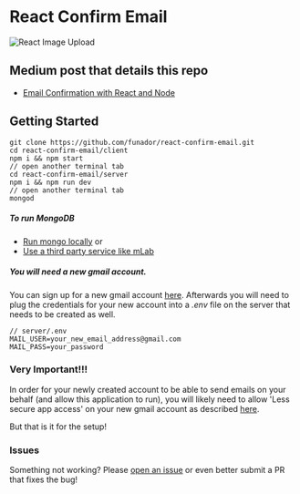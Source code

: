 # React Confirm Email

![React Image Upload](https://cdn-images-1.medium.com/max/1600/1*2a5Zidam3OI-Ep19-tT1AQ.gif)

## Medium post that details this repo
* [Email Confirmation with React and Node](https://medium.com/p/257e5d9de725/)

## Getting Started

```
git clone https://github.com/funador/react-confirm-email.git
cd react-confirm-email/client
npm i && npm start
// open another terminal tab
cd react-confirm-email/server
npm i && npm run dev
// open another terminal tab
mongod
```
##### To run MongoDB 
* [Run mongo locally](https://medium.com/@peaonunes/how-to-install-mongodb-mac-1c70dc240f5b)
or
* [Use a third party service like mLab](https://medium.com/@alialhaddad/how-to-setup-a-online-mongo-db-database-using-mlab-24bb583720ba)

##### You will need a new gmail account. 
You can sign up for a new gmail account [here](https://accounts.google.com/signup?hl=en-GB). Afterwards you will need to plug the credentials for your new account into a *.env* file on the server that needs to be created as well.

```shell
// server/.env
MAIL_USER=your_new_email_address@gmail.com
MAIL_PASS=your_password
```
### Very Important!!!
In order for your newly created account to be able to send emails on your behalf (and allow this application to run), you will likely need to allow 'Less secure app access' on your new gmail account as described [here](https://support.google.com/accounts/answer/6010255?hl=en). 

But that is it for the setup!

### Issues

Something not working?  Please [open an issue](https://github.com/funador/react-confirm-email/issues) or even better submit a PR that fixes the bug!
